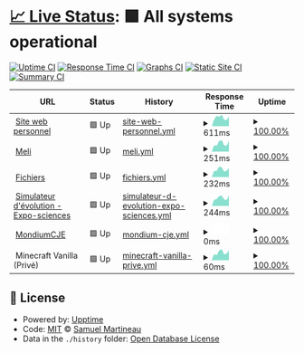 # [📈 Live Status](https://état.smartineau.me): <!--live status--> **🟩 All systems operational**

[![Uptime CI](https://github.com/Samuel-Martineau/Smartineau.me-Status/workflows/Uptime%20CI/badge.svg)](https://github.com/Samuel-Martineau/Smartineau.me-Status/actions?query=workflow%3A%22Uptime+CI%22)
[![Response Time CI](https://github.com/Samuel-Martineau/Smartineau.me-Status/workflows/Response%20Time%20CI/badge.svg)](https://github.com/Samuel-Martineau/Smartineau.me-Status/actions?query=workflow%3A%22Response+Time+CI%22)
[![Graphs CI](https://github.com/Samuel-Martineau/Smartineau.me-Status/workflows/Graphs%20CI/badge.svg)](https://github.com/Samuel-Martineau/Smartineau.me-Status/actions?query=workflow%3A%22Graphs+CI%22)
[![Static Site CI](https://github.com/Samuel-Martineau/Smartineau.me-Status/workflows/Static%20Site%20CI/badge.svg)](https://github.com/Samuel-Martineau/Smartineau.me-Status/actions?query=workflow%3A%22Static+Site+CI%22)
[![Summary CI](https://github.com/Samuel-Martineau/Smartineau.me-Status/workflows/Summary%20CI/badge.svg)](https://github.com/Samuel-Martineau/Smartineau.me-Status/actions?query=workflow%3A%22Summary+CI%22)

<!--start: status pages-->
<!-- This summary is generated by Upptime (https://github.com/upptime/upptime) -->
<!-- Do not edit this manually, your changes will be overwritten -->
<!-- prettier-ignore -->
| URL | Status | History | Response Time | Uptime |
| --- | ------ | ------- | ------------- | ------ |
| <img alt="" src="https://smartineau.me/favicon.png" height="13"> [Site web personnel](https://smartineau.me) | 🟩 Up | [site-web-personnel.yml](https://github.com/Samuel-Martineau/Smartineau.me-Status/commits/HEAD/history/site-web-personnel.yml) | <details><summary><img alt="Response time graph" src="./graphs/site-web-personnel/response-time-week.png" height="20"> 611ms</summary><br><a href="https://status.smartineau.me/history/site-web-personnel"><img alt="Response time 759" src="https://img.shields.io/endpoint?url=https%3A%2F%2Fraw.githubusercontent.com%2FSamuel-Martineau%2FSmartineau.me-Status%2FHEAD%2Fapi%2Fsite-web-personnel%2Fresponse-time.json"></a><br><a href="https://status.smartineau.me/history/site-web-personnel"><img alt="24-hour response time 578" src="https://img.shields.io/endpoint?url=https%3A%2F%2Fraw.githubusercontent.com%2FSamuel-Martineau%2FSmartineau.me-Status%2FHEAD%2Fapi%2Fsite-web-personnel%2Fresponse-time-day.json"></a><br><a href="https://status.smartineau.me/history/site-web-personnel"><img alt="7-day response time 611" src="https://img.shields.io/endpoint?url=https%3A%2F%2Fraw.githubusercontent.com%2FSamuel-Martineau%2FSmartineau.me-Status%2FHEAD%2Fapi%2Fsite-web-personnel%2Fresponse-time-week.json"></a><br><a href="https://status.smartineau.me/history/site-web-personnel"><img alt="30-day response time 576" src="https://img.shields.io/endpoint?url=https%3A%2F%2Fraw.githubusercontent.com%2FSamuel-Martineau%2FSmartineau.me-Status%2FHEAD%2Fapi%2Fsite-web-personnel%2Fresponse-time-month.json"></a><br><a href="https://status.smartineau.me/history/site-web-personnel"><img alt="1-year response time 759" src="https://img.shields.io/endpoint?url=https%3A%2F%2Fraw.githubusercontent.com%2FSamuel-Martineau%2FSmartineau.me-Status%2FHEAD%2Fapi%2Fsite-web-personnel%2Fresponse-time-year.json"></a></details> | <details><summary><a href="https://status.smartineau.me/history/site-web-personnel">100.00%</a></summary><a href="https://status.smartineau.me/history/site-web-personnel"><img alt="All-time uptime 98.07%" src="https://img.shields.io/endpoint?url=https%3A%2F%2Fraw.githubusercontent.com%2FSamuel-Martineau%2FSmartineau.me-Status%2FHEAD%2Fapi%2Fsite-web-personnel%2Fuptime.json"></a><br><a href="https://status.smartineau.me/history/site-web-personnel"><img alt="24-hour uptime 100.00%" src="https://img.shields.io/endpoint?url=https%3A%2F%2Fraw.githubusercontent.com%2FSamuel-Martineau%2FSmartineau.me-Status%2FHEAD%2Fapi%2Fsite-web-personnel%2Fuptime-day.json"></a><br><a href="https://status.smartineau.me/history/site-web-personnel"><img alt="7-day uptime 100.00%" src="https://img.shields.io/endpoint?url=https%3A%2F%2Fraw.githubusercontent.com%2FSamuel-Martineau%2FSmartineau.me-Status%2FHEAD%2Fapi%2Fsite-web-personnel%2Fuptime-week.json"></a><br><a href="https://status.smartineau.me/history/site-web-personnel"><img alt="30-day uptime 99.92%" src="https://img.shields.io/endpoint?url=https%3A%2F%2Fraw.githubusercontent.com%2FSamuel-Martineau%2FSmartineau.me-Status%2FHEAD%2Fapi%2Fsite-web-personnel%2Fuptime-month.json"></a><br><a href="https://status.smartineau.me/history/site-web-personnel"><img alt="1-year uptime 98.07%" src="https://img.shields.io/endpoint?url=https%3A%2F%2Fraw.githubusercontent.com%2FSamuel-Martineau%2FSmartineau.me-Status%2FHEAD%2Fapi%2Fsite-web-personnel%2Fuptime-year.json"></a></details>
| <img alt="" src="https://favicons.githubusercontent.com/meli.smartineau.me" height="13"> [Meli](https://meli.smartineau.me) | 🟩 Up | [meli.yml](https://github.com/Samuel-Martineau/Smartineau.me-Status/commits/HEAD/history/meli.yml) | <details><summary><img alt="Response time graph" src="./graphs/meli/response-time-week.png" height="20"> 251ms</summary><br><a href="https://status.smartineau.me/history/meli"><img alt="Response time 240" src="https://img.shields.io/endpoint?url=https%3A%2F%2Fraw.githubusercontent.com%2FSamuel-Martineau%2FSmartineau.me-Status%2FHEAD%2Fapi%2Fmeli%2Fresponse-time.json"></a><br><a href="https://status.smartineau.me/history/meli"><img alt="24-hour response time 209" src="https://img.shields.io/endpoint?url=https%3A%2F%2Fraw.githubusercontent.com%2FSamuel-Martineau%2FSmartineau.me-Status%2FHEAD%2Fapi%2Fmeli%2Fresponse-time-day.json"></a><br><a href="https://status.smartineau.me/history/meli"><img alt="7-day response time 251" src="https://img.shields.io/endpoint?url=https%3A%2F%2Fraw.githubusercontent.com%2FSamuel-Martineau%2FSmartineau.me-Status%2FHEAD%2Fapi%2Fmeli%2Fresponse-time-week.json"></a><br><a href="https://status.smartineau.me/history/meli"><img alt="30-day response time 238" src="https://img.shields.io/endpoint?url=https%3A%2F%2Fraw.githubusercontent.com%2FSamuel-Martineau%2FSmartineau.me-Status%2FHEAD%2Fapi%2Fmeli%2Fresponse-time-month.json"></a><br><a href="https://status.smartineau.me/history/meli"><img alt="1-year response time 240" src="https://img.shields.io/endpoint?url=https%3A%2F%2Fraw.githubusercontent.com%2FSamuel-Martineau%2FSmartineau.me-Status%2FHEAD%2Fapi%2Fmeli%2Fresponse-time-year.json"></a></details> | <details><summary><a href="https://status.smartineau.me/history/meli">100.00%</a></summary><a href="https://status.smartineau.me/history/meli"><img alt="All-time uptime 98.08%" src="https://img.shields.io/endpoint?url=https%3A%2F%2Fraw.githubusercontent.com%2FSamuel-Martineau%2FSmartineau.me-Status%2FHEAD%2Fapi%2Fmeli%2Fuptime.json"></a><br><a href="https://status.smartineau.me/history/meli"><img alt="24-hour uptime 100.00%" src="https://img.shields.io/endpoint?url=https%3A%2F%2Fraw.githubusercontent.com%2FSamuel-Martineau%2FSmartineau.me-Status%2FHEAD%2Fapi%2Fmeli%2Fuptime-day.json"></a><br><a href="https://status.smartineau.me/history/meli"><img alt="7-day uptime 100.00%" src="https://img.shields.io/endpoint?url=https%3A%2F%2Fraw.githubusercontent.com%2FSamuel-Martineau%2FSmartineau.me-Status%2FHEAD%2Fapi%2Fmeli%2Fuptime-week.json"></a><br><a href="https://status.smartineau.me/history/meli"><img alt="30-day uptime 99.92%" src="https://img.shields.io/endpoint?url=https%3A%2F%2Fraw.githubusercontent.com%2FSamuel-Martineau%2FSmartineau.me-Status%2FHEAD%2Fapi%2Fmeli%2Fuptime-month.json"></a><br><a href="https://status.smartineau.me/history/meli"><img alt="1-year uptime 98.08%" src="https://img.shields.io/endpoint?url=https%3A%2F%2Fraw.githubusercontent.com%2FSamuel-Martineau%2FSmartineau.me-Status%2FHEAD%2Fapi%2Fmeli%2Fuptime-year.json"></a></details>
| <img alt="" src="https://favicons.githubusercontent.com/fichiers.smartineau.me" height="13"> [Fichiers](https://fichiers.smartineau.me) | 🟩 Up | [fichiers.yml](https://github.com/Samuel-Martineau/Smartineau.me-Status/commits/HEAD/history/fichiers.yml) | <details><summary><img alt="Response time graph" src="./graphs/fichiers/response-time-week.png" height="20"> 232ms</summary><br><a href="https://status.smartineau.me/history/fichiers"><img alt="Response time 232" src="https://img.shields.io/endpoint?url=https%3A%2F%2Fraw.githubusercontent.com%2FSamuel-Martineau%2FSmartineau.me-Status%2FHEAD%2Fapi%2Ffichiers%2Fresponse-time.json"></a><br><a href="https://status.smartineau.me/history/fichiers"><img alt="24-hour response time 189" src="https://img.shields.io/endpoint?url=https%3A%2F%2Fraw.githubusercontent.com%2FSamuel-Martineau%2FSmartineau.me-Status%2FHEAD%2Fapi%2Ffichiers%2Fresponse-time-day.json"></a><br><a href="https://status.smartineau.me/history/fichiers"><img alt="7-day response time 232" src="https://img.shields.io/endpoint?url=https%3A%2F%2Fraw.githubusercontent.com%2FSamuel-Martineau%2FSmartineau.me-Status%2FHEAD%2Fapi%2Ffichiers%2Fresponse-time-week.json"></a><br><a href="https://status.smartineau.me/history/fichiers"><img alt="30-day response time 223" src="https://img.shields.io/endpoint?url=https%3A%2F%2Fraw.githubusercontent.com%2FSamuel-Martineau%2FSmartineau.me-Status%2FHEAD%2Fapi%2Ffichiers%2Fresponse-time-month.json"></a><br><a href="https://status.smartineau.me/history/fichiers"><img alt="1-year response time 232" src="https://img.shields.io/endpoint?url=https%3A%2F%2Fraw.githubusercontent.com%2FSamuel-Martineau%2FSmartineau.me-Status%2FHEAD%2Fapi%2Ffichiers%2Fresponse-time-year.json"></a></details> | <details><summary><a href="https://status.smartineau.me/history/fichiers">100.00%</a></summary><a href="https://status.smartineau.me/history/fichiers"><img alt="All-time uptime 99.94%" src="https://img.shields.io/endpoint?url=https%3A%2F%2Fraw.githubusercontent.com%2FSamuel-Martineau%2FSmartineau.me-Status%2FHEAD%2Fapi%2Ffichiers%2Fuptime.json"></a><br><a href="https://status.smartineau.me/history/fichiers"><img alt="24-hour uptime 100.00%" src="https://img.shields.io/endpoint?url=https%3A%2F%2Fraw.githubusercontent.com%2FSamuel-Martineau%2FSmartineau.me-Status%2FHEAD%2Fapi%2Ffichiers%2Fuptime-day.json"></a><br><a href="https://status.smartineau.me/history/fichiers"><img alt="7-day uptime 100.00%" src="https://img.shields.io/endpoint?url=https%3A%2F%2Fraw.githubusercontent.com%2FSamuel-Martineau%2FSmartineau.me-Status%2FHEAD%2Fapi%2Ffichiers%2Fuptime-week.json"></a><br><a href="https://status.smartineau.me/history/fichiers"><img alt="30-day uptime 99.92%" src="https://img.shields.io/endpoint?url=https%3A%2F%2Fraw.githubusercontent.com%2FSamuel-Martineau%2FSmartineau.me-Status%2FHEAD%2Fapi%2Ffichiers%2Fuptime-month.json"></a><br><a href="https://status.smartineau.me/history/fichiers"><img alt="1-year uptime 99.94%" src="https://img.shields.io/endpoint?url=https%3A%2F%2Fraw.githubusercontent.com%2FSamuel-Martineau%2FSmartineau.me-Status%2FHEAD%2Fapi%2Ffichiers%2Fuptime-year.json"></a></details>
| <img alt="" src="https://favicons.githubusercontent.com/simulateur-evolution.expo-sciences.smartineau.me" height="13"> [Simulateur d'évolution - Expo-sciences](https://simulateur-evolution.expo-sciences.smartineau.me/) | 🟩 Up | [simulateur-d-evolution-expo-sciences.yml](https://github.com/Samuel-Martineau/Smartineau.me-Status/commits/HEAD/history/simulateur-d-evolution-expo-sciences.yml) | <details><summary><img alt="Response time graph" src="./graphs/simulateur-d-evolution-expo-sciences/response-time-week.png" height="20"> 244ms</summary><br><a href="https://status.smartineau.me/history/simulateur-d-evolution-expo-sciences"><img alt="Response time 238" src="https://img.shields.io/endpoint?url=https%3A%2F%2Fraw.githubusercontent.com%2FSamuel-Martineau%2FSmartineau.me-Status%2FHEAD%2Fapi%2Fsimulateur-d-evolution-expo-sciences%2Fresponse-time.json"></a><br><a href="https://status.smartineau.me/history/simulateur-d-evolution-expo-sciences"><img alt="24-hour response time 183" src="https://img.shields.io/endpoint?url=https%3A%2F%2Fraw.githubusercontent.com%2FSamuel-Martineau%2FSmartineau.me-Status%2FHEAD%2Fapi%2Fsimulateur-d-evolution-expo-sciences%2Fresponse-time-day.json"></a><br><a href="https://status.smartineau.me/history/simulateur-d-evolution-expo-sciences"><img alt="7-day response time 244" src="https://img.shields.io/endpoint?url=https%3A%2F%2Fraw.githubusercontent.com%2FSamuel-Martineau%2FSmartineau.me-Status%2FHEAD%2Fapi%2Fsimulateur-d-evolution-expo-sciences%2Fresponse-time-week.json"></a><br><a href="https://status.smartineau.me/history/simulateur-d-evolution-expo-sciences"><img alt="30-day response time 231" src="https://img.shields.io/endpoint?url=https%3A%2F%2Fraw.githubusercontent.com%2FSamuel-Martineau%2FSmartineau.me-Status%2FHEAD%2Fapi%2Fsimulateur-d-evolution-expo-sciences%2Fresponse-time-month.json"></a><br><a href="https://status.smartineau.me/history/simulateur-d-evolution-expo-sciences"><img alt="1-year response time 238" src="https://img.shields.io/endpoint?url=https%3A%2F%2Fraw.githubusercontent.com%2FSamuel-Martineau%2FSmartineau.me-Status%2FHEAD%2Fapi%2Fsimulateur-d-evolution-expo-sciences%2Fresponse-time-year.json"></a></details> | <details><summary><a href="https://status.smartineau.me/history/simulateur-d-evolution-expo-sciences">100.00%</a></summary><a href="https://status.smartineau.me/history/simulateur-d-evolution-expo-sciences"><img alt="All-time uptime 99.92%" src="https://img.shields.io/endpoint?url=https%3A%2F%2Fraw.githubusercontent.com%2FSamuel-Martineau%2FSmartineau.me-Status%2FHEAD%2Fapi%2Fsimulateur-d-evolution-expo-sciences%2Fuptime.json"></a><br><a href="https://status.smartineau.me/history/simulateur-d-evolution-expo-sciences"><img alt="24-hour uptime 100.00%" src="https://img.shields.io/endpoint?url=https%3A%2F%2Fraw.githubusercontent.com%2FSamuel-Martineau%2FSmartineau.me-Status%2FHEAD%2Fapi%2Fsimulateur-d-evolution-expo-sciences%2Fuptime-day.json"></a><br><a href="https://status.smartineau.me/history/simulateur-d-evolution-expo-sciences"><img alt="7-day uptime 100.00%" src="https://img.shields.io/endpoint?url=https%3A%2F%2Fraw.githubusercontent.com%2FSamuel-Martineau%2FSmartineau.me-Status%2FHEAD%2Fapi%2Fsimulateur-d-evolution-expo-sciences%2Fuptime-week.json"></a><br><a href="https://status.smartineau.me/history/simulateur-d-evolution-expo-sciences"><img alt="30-day uptime 99.92%" src="https://img.shields.io/endpoint?url=https%3A%2F%2Fraw.githubusercontent.com%2FSamuel-Martineau%2FSmartineau.me-Status%2FHEAD%2Fapi%2Fsimulateur-d-evolution-expo-sciences%2Fuptime-month.json"></a><br><a href="https://status.smartineau.me/history/simulateur-d-evolution-expo-sciences"><img alt="1-year uptime 99.92%" src="https://img.shields.io/endpoint?url=https%3A%2F%2Fraw.githubusercontent.com%2FSamuel-Martineau%2FSmartineau.me-Status%2FHEAD%2Fapi%2Fsimulateur-d-evolution-expo-sciences%2Fuptime-year.json"></a></details>
| <img alt="" src="https://favicons.githubusercontent.com/mondium.smartineau.me" height="13"> [MondiumCJE](https://mondium.smartineau.me) | 🟩 Up | [mondium-cje.yml](https://github.com/Samuel-Martineau/Smartineau.me-Status/commits/HEAD/history/mondium-cje.yml) | <details><summary><img alt="Response time graph" src="./graphs/mondium-cje/response-time-week.png" height="20"> 0ms</summary><br><a href="https://status.smartineau.me/history/mondium-cje"><img alt="Response time 783" src="https://img.shields.io/endpoint?url=https%3A%2F%2Fraw.githubusercontent.com%2FSamuel-Martineau%2FSmartineau.me-Status%2FHEAD%2Fapi%2Fmondium-cje%2Fresponse-time.json"></a><br><a href="https://status.smartineau.me/history/mondium-cje"><img alt="24-hour response time 0" src="https://img.shields.io/endpoint?url=https%3A%2F%2Fraw.githubusercontent.com%2FSamuel-Martineau%2FSmartineau.me-Status%2FHEAD%2Fapi%2Fmondium-cje%2Fresponse-time-day.json"></a><br><a href="https://status.smartineau.me/history/mondium-cje"><img alt="7-day response time 0" src="https://img.shields.io/endpoint?url=https%3A%2F%2Fraw.githubusercontent.com%2FSamuel-Martineau%2FSmartineau.me-Status%2FHEAD%2Fapi%2Fmondium-cje%2Fresponse-time-week.json"></a><br><a href="https://status.smartineau.me/history/mondium-cje"><img alt="30-day response time 0" src="https://img.shields.io/endpoint?url=https%3A%2F%2Fraw.githubusercontent.com%2FSamuel-Martineau%2FSmartineau.me-Status%2FHEAD%2Fapi%2Fmondium-cje%2Fresponse-time-month.json"></a><br><a href="https://status.smartineau.me/history/mondium-cje"><img alt="1-year response time 783" src="https://img.shields.io/endpoint?url=https%3A%2F%2Fraw.githubusercontent.com%2FSamuel-Martineau%2FSmartineau.me-Status%2FHEAD%2Fapi%2Fmondium-cje%2Fresponse-time-year.json"></a></details> | <details><summary><a href="https://status.smartineau.me/history/mondium-cje">100.00%</a></summary><a href="https://status.smartineau.me/history/mondium-cje"><img alt="All-time uptime 94.90%" src="https://img.shields.io/endpoint?url=https%3A%2F%2Fraw.githubusercontent.com%2FSamuel-Martineau%2FSmartineau.me-Status%2FHEAD%2Fapi%2Fmondium-cje%2Fuptime.json"></a><br><a href="https://status.smartineau.me/history/mondium-cje"><img alt="24-hour uptime 100.00%" src="https://img.shields.io/endpoint?url=https%3A%2F%2Fraw.githubusercontent.com%2FSamuel-Martineau%2FSmartineau.me-Status%2FHEAD%2Fapi%2Fmondium-cje%2Fuptime-day.json"></a><br><a href="https://status.smartineau.me/history/mondium-cje"><img alt="7-day uptime 100.00%" src="https://img.shields.io/endpoint?url=https%3A%2F%2Fraw.githubusercontent.com%2FSamuel-Martineau%2FSmartineau.me-Status%2FHEAD%2Fapi%2Fmondium-cje%2Fuptime-week.json"></a><br><a href="https://status.smartineau.me/history/mondium-cje"><img alt="30-day uptime 100.00%" src="https://img.shields.io/endpoint?url=https%3A%2F%2Fraw.githubusercontent.com%2FSamuel-Martineau%2FSmartineau.me-Status%2FHEAD%2Fapi%2Fmondium-cje%2Fuptime-month.json"></a><br><a href="https://status.smartineau.me/history/mondium-cje"><img alt="1-year uptime 94.90%" src="https://img.shields.io/endpoint?url=https%3A%2F%2Fraw.githubusercontent.com%2FSamuel-Martineau%2FSmartineau.me-Status%2FHEAD%2Fapi%2Fmondium-cje%2Fuptime-year.json"></a></details>
| <img alt="" src="https://raw.githubusercontent.com/Samuel-Martineau/Smartineau.me-Status/master/assets/minecraft.png" height="13"> Minecraft Vanilla (Privé) | 🟩 Up | [minecraft-vanilla-prive.yml](https://github.com/Samuel-Martineau/Smartineau.me-Status/commits/HEAD/history/minecraft-vanilla-prive.yml) | <details><summary><img alt="Response time graph" src="./graphs/minecraft-vanilla-prive/response-time-week.png" height="20"> 60ms</summary><br><a href="https://status.smartineau.me/history/minecraft-vanilla-prive"><img alt="Response time 62" src="https://img.shields.io/endpoint?url=https%3A%2F%2Fraw.githubusercontent.com%2FSamuel-Martineau%2FSmartineau.me-Status%2FHEAD%2Fapi%2Fminecraft-vanilla-prive%2Fresponse-time.json"></a><br><a href="https://status.smartineau.me/history/minecraft-vanilla-prive"><img alt="24-hour response time 46" src="https://img.shields.io/endpoint?url=https%3A%2F%2Fraw.githubusercontent.com%2FSamuel-Martineau%2FSmartineau.me-Status%2FHEAD%2Fapi%2Fminecraft-vanilla-prive%2Fresponse-time-day.json"></a><br><a href="https://status.smartineau.me/history/minecraft-vanilla-prive"><img alt="7-day response time 60" src="https://img.shields.io/endpoint?url=https%3A%2F%2Fraw.githubusercontent.com%2FSamuel-Martineau%2FSmartineau.me-Status%2FHEAD%2Fapi%2Fminecraft-vanilla-prive%2Fresponse-time-week.json"></a><br><a href="https://status.smartineau.me/history/minecraft-vanilla-prive"><img alt="30-day response time 60" src="https://img.shields.io/endpoint?url=https%3A%2F%2Fraw.githubusercontent.com%2FSamuel-Martineau%2FSmartineau.me-Status%2FHEAD%2Fapi%2Fminecraft-vanilla-prive%2Fresponse-time-month.json"></a><br><a href="https://status.smartineau.me/history/minecraft-vanilla-prive"><img alt="1-year response time 62" src="https://img.shields.io/endpoint?url=https%3A%2F%2Fraw.githubusercontent.com%2FSamuel-Martineau%2FSmartineau.me-Status%2FHEAD%2Fapi%2Fminecraft-vanilla-prive%2Fresponse-time-year.json"></a></details> | <details><summary><a href="https://status.smartineau.me/history/minecraft-vanilla-prive">100.00%</a></summary><a href="https://status.smartineau.me/history/minecraft-vanilla-prive"><img alt="All-time uptime 100.00%" src="https://img.shields.io/endpoint?url=https%3A%2F%2Fraw.githubusercontent.com%2FSamuel-Martineau%2FSmartineau.me-Status%2FHEAD%2Fapi%2Fminecraft-vanilla-prive%2Fuptime.json"></a><br><a href="https://status.smartineau.me/history/minecraft-vanilla-prive"><img alt="24-hour uptime 100.00%" src="https://img.shields.io/endpoint?url=https%3A%2F%2Fraw.githubusercontent.com%2FSamuel-Martineau%2FSmartineau.me-Status%2FHEAD%2Fapi%2Fminecraft-vanilla-prive%2Fuptime-day.json"></a><br><a href="https://status.smartineau.me/history/minecraft-vanilla-prive"><img alt="7-day uptime 100.00%" src="https://img.shields.io/endpoint?url=https%3A%2F%2Fraw.githubusercontent.com%2FSamuel-Martineau%2FSmartineau.me-Status%2FHEAD%2Fapi%2Fminecraft-vanilla-prive%2Fuptime-week.json"></a><br><a href="https://status.smartineau.me/history/minecraft-vanilla-prive"><img alt="30-day uptime 100.00%" src="https://img.shields.io/endpoint?url=https%3A%2F%2Fraw.githubusercontent.com%2FSamuel-Martineau%2FSmartineau.me-Status%2FHEAD%2Fapi%2Fminecraft-vanilla-prive%2Fuptime-month.json"></a><br><a href="https://status.smartineau.me/history/minecraft-vanilla-prive"><img alt="1-year uptime 100.00%" src="https://img.shields.io/endpoint?url=https%3A%2F%2Fraw.githubusercontent.com%2FSamuel-Martineau%2FSmartineau.me-Status%2FHEAD%2Fapi%2Fminecraft-vanilla-prive%2Fuptime-year.json"></a></details>

<!--end: status pages-->

## 📄 License

- Powered by: [Upptime](https://github.com/upptime/upptime)
- Code: [MIT](./LICENSE) © [Samuel Martineau](https://état.smartineau.me)
- Data in the `./history` folder: [Open Database License](https://opendatacommons.org/licenses/odbl/1-0/)
